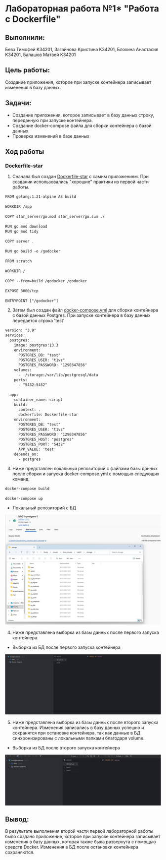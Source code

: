 
# Лабораторная работа №1* "Работа с Dockerfile"

## Выполнили: 
Бевз Тимофей K34201, Загайнова Кристина K34201, Блохина Анастасия K34201, Балашов Матвей K34201

## Цель работы:
Создание приложения, которое при запуске контейнера записывает изменения в базу данных.

## Задачи:
* Создание приложения, которое записывает в базу данных строку, переданную при запуске контейнера.
* Создание docker-compose файла для сборки контейнера с базой данных.
* Проверка изменений в базе данных  

## Ход работы

### Dockerfile-star


1.  Сначала был создан [Dockerfile-star](https://github.com/T1vz/itmo_clouds/blob/main/Lab01/Dockerfile-star) с самим приложением. При создании использовались "хорошие" практики из первой части работы.
```
FROM golang:1.21-alpine AS build

WORKDIR /app

COPY star_server/go.mod star_server/go.sum ./

RUN go mod download
RUN go mod tidy

COPY server .

RUN go build -o /godocker

FROM scratch

WORKDIR /

COPY --from=build /godocker /godocker

EXPOSE 3000/tcp

ENTRYPOINT ["/godocker"]
```

2.  Затем был создан файл [docker-compose.yml](https://github.com/T1vz/itmo_clouds/blob/main/Lab01/docker-compose.yml) для сборки контейнера с базой данных Postgres. При запуске контейнера в базу данных передается строка 'test'
```
version: "3.9"
services:
  postgres:
    image: postgres:13.3
    environment:
      POSTGRES_DB: "test"
      POSTGRES_USER: "t1vz"
      POSTGRES_PASSWORD: "1290347856"
    volumes:
      - ./storage:/var/lib/postgresql/data
    ports:
      - "5432:5432"

  app:
    container_name: script
    build:
      context: .
      dockerfile: Dockerfile-star
    environment:
      POSTGRES_DB: "test"
      POSTGRES_USER: "t1vz"
      POSTGRES_PASSWORD: "1290347856"
      POSTGRES_HOST: "postgres"
      POSTGRES_PORT: "5432"
      APP_VALUE: 'test'
    depends_on:
      - postgres
```

3. Ниже представлен локальный репозиторий с файлами базы данных после сборки и запуска docker-compose.yml с помощью следующих команд:

```
docker-compose build

docker-compose up
```

* Локальный репозиторий с БД

![img1](./img/lab1_bd.jpg)

4. Ниже представлена выборка из базы данных после первого запуска контейнера.

* Выборка из БД после первого запуска контейнера

![img2](./img/lab1_bd1.jpg)

5. Ниже представлена выборка из базы данных после второго запуска контейнера. Изменения записались в базу данных успешно и сохранятся при остановке контейнера, так как данные в БД синхронизированы с локальными папками благодаря volume.

* Выборка из БД после второго запуска контейнера

![img3](./img/lab1_bd2.jpg)


## Вывод:
В результате выполнения второй части первой лабораторной работы было создано приложение, которое при запуске контейнера записывает изменения в базу данных, которая также была развернута с помощью средств Docker.
Изменения в БД после остановки контейнера сохраняются.
